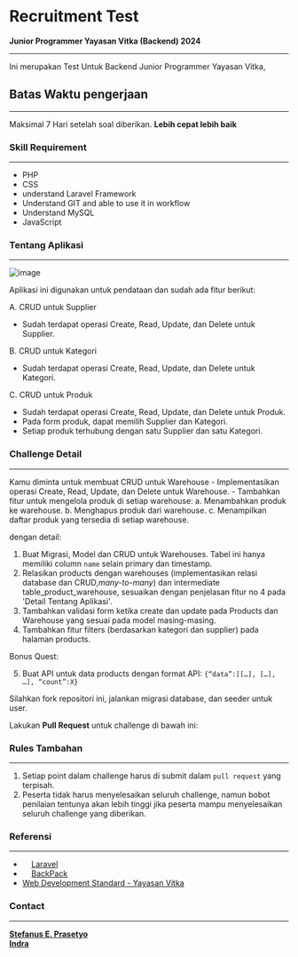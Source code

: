 # Recruitment Test

**Junior Programmer Yayasan Vitka (Backend) 2024**
<hr>

Ini merupakan Test Untuk Backend Junior Programmer Yayasan Vitka,

## Batas Waktu pengerjaan

<hr>

Maksimal 7 Hari setelah soal diberikan. **Lebih cepat lebih baik**

### Skill Requirement

<hr>

- PHP
- CSS
- understand Laravel Framework
- Understand GIT and able to use it in workflow
- Understand MySQL
- JavaScript

### Tentang Aplikasi

<hr>

![image](https://github.com/user-attachments/assets/196777aa-b38b-47f2-9713-d396cd5c58b3)

Aplikasi ini digunakan untuk pendataan dan sudah ada fitur berikut:

A. CRUD untuk Supplier
   - Sudah terdapat operasi Create, Read, Update, dan Delete untuk Supplier.

B. CRUD untuk Kategori
   - Sudah terdapat operasi Create, Read, Update, dan Delete untuk Kategori.

C. CRUD untuk Produk
   - Sudah terdapat operasi Create, Read, Update, dan Delete untuk Produk.
   - Pada form produk, dapat memilih Supplier dan Kategori.
   - Setiap produk terhubung dengan satu Supplier dan satu Kategori.

### Challenge Detail

<hr>
Kamu diminta untuk membuat 
CRUD untuk Warehouse
   - Implementasikan operasi Create, Read, Update, dan Delete untuk Warehouse.
   - Tambahkan fitur untuk mengelola produk di setiap warehouse:
     a. Menambahkan produk ke warehouse.
     b. Menghapus produk dari warehouse.
     c. Menampilkan daftar produk yang tersedia di setiap warehouse.

dengan detail:

1. Buat Migrasi, Model dan CRUD untuk Warehouses. Tabel ini hanya memiliki column `name` selain primary dan timestamp.
2. Relasikan products dengan warehouses (implementasikan relasi database dan CRUD,_many-to-many_) dan intermediate
   table_product_warehouse, sesuaikan dengan penjelasan fitur no 4 pada 'Detail Tentang Aplikasi'.
3. Tambahkan validasi form ketika create dan update pada Products dan Warehouse yang sesuai pada model masing-masing.
4. Tambahkan fitur filters (berdasarkan kategori dan supplier) pada halaman products.

Bonus Quest:

5. Buat API untuk data products dengan format API: `{“data”:[[…], […], …], “count”:X}`

Silahkan fork repositori ini, jalankan migrasi database, dan seeder untuk user.

Lakukan <strong>Pull Request</strong> untuk challenge di bawah ini:

### Rules Tambahan

<hr>

1. Setiap point dalam challenge harus di submit dalam `pull request` yang terpisah.
2. Peserta tidak harus menyelesaikan seluruh challenge, namun bobot penilaian tentunya akan lebih tinggi jika peserta
   mampu menyelesaikan seluruh challenge yang diberikan.

### Referensi

<hr>

- <img src="https://avatars3.githubusercontent.com/u/958072?s=200&v=4" width="12px"></img> [Laravel](https://laravel.com/docs/11.x)
- <img src="https://avatars0.githubusercontent.com/u/15017015?s=200&v=4" width="12px"></img> [BackPack](https://backpackforlaravel.com/docs)
- [Web Development Standard - Yayasan Vitka](https://kb.yayasanvitka.id/books/development-guidelines/page/web-development)

### Contact

<hr>

**[Stefanus E. Prasetyo](mailto:stefanus@yayasanvitka.id)** <br/>
**[Indra](mailto:indra@yayasanvitka.id)**
